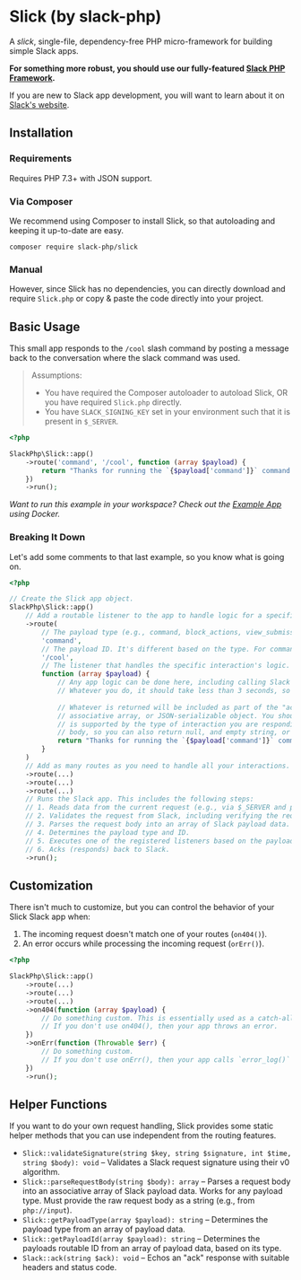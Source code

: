 # Slick (by slack-php)

A _slick_, single-file, dependency-free PHP micro-framework for building simple Slack apps.

**For something more robust, you should use our fully-featured [Slack PHP Framework][1].**

If you are new to Slack app development, you will want to learn about it on [Slack's website][2].

## Installation

### Requirements

Requires PHP 7.3+ with JSON support.

### Via Composer

We recommend using Composer to install Slick, so that autoloading and keeping it up-to-date are easy.

```
composer require slack-php/slick
```

### Manual

However, since Slick has no dependencies, you can directly download and require `Slick.php` or copy & paste the code
directly into your project.

## Basic Usage

This small app responds to the `/cool` slash command by posting a message back to the conversation where
the slack command was used.

> Assumptions:
>
> - You have required the Composer autoloader to autoload Slick, OR you have required `Slick.php` directly.
> - You have `SLACK_SIGNING_KEY` set in your environment such that it is present in `$_SERVER`.

```php
<?php

SlackPhp\Slick::app()
    ->route('command', '/cool', function (array $payload) {
        return "Thanks for running the `{$payload['command']}` command. You are cool! :thumbsup:";
    })
    ->run();
```

_Want to run this example in your workspace? Check out the [Example App][3] using Docker._

### Breaking It Down

Let's add some comments to that last example, so you know what is going on.

```php
<?php

// Create the Slick app object.
SlackPhp\Slick::app()
    // Add a routable listener to the app to handle logic for a specific interaction.
    ->route(
        // The payload type (e.g., command, block_actions, view_submission, shortcut, and others).
        'command',
        // The payload ID. It's different based on the type. For commands, it is the command name.
        '/cool',
        // The listener that handles the specific interaction's logic.
        function (array $payload) {
            // Any app logic can be done here, including calling Slack's APIs.
            // Whatever you do, it should take less than 3 seconds, so you can "ack" before Slack's timeout.
        
            // Whatever is returned will be included as part of the "ack" (response) body. You can return a string, an
            // associative array, or JSON-serializable object. You should make sure that anything you include in the ack
            // is supported by the type of interaction you are responding to. Many interactions don't require an ack
            // body, so you can also return null, and empty string, or just omit a return statement, entirely.
            return "Thanks for running the `{$payload['command']}` command. You are cool! :thumbsup:";
        }
    )
    // Add as many routes as you need to handle all your interactions.
    ->route(...)
    ->route(...)
    ->route(...)
    // Runs the Slack app. This includes the following steps:
    // 1. Reads data from the current request (e.g., via $_SERVER and php://input).
    // 2. Validates the request from Slack, including verifying the request signature from the header.
    // 3. Parses the request body into an array of Slack payload data.
    // 4. Determines the payload type and ID.
    // 5. Executes one of the registered listeners based on the payload type and ID.
    // 6. Acks (responds) back to Slack.
    ->run();
```

## Customization

There isn't much to customize, but you can control the behavior of your Slick Slack app when:

1. The incoming request doesn't match one of your routes (`on404()`).
2. An error occurs while processing the incoming request (`orErr()`).

```php
<?php

SlackPhp\Slick::app()
    ->route(...)
    ->route(...)
    ->route(...)
    ->on404(function (array $payload) {
        // Do something custom. This is essentially used as a catch-all listener.
        // If you don't use on404(), then your app throws an error.
    })
    ->onErr(function (Throwable $err) {
        // Do something custom.
        // If you don't use onErr(), then your app calls `error_log()` and acks with a 500-level response.
    })
    ->run();
```

## Helper Functions

If you want to do your own request handling, Slick provides some static helper methods that you can use independent from
the routing features.

- `Slick::validateSignature(string $key, string $signature, int $time, string $body): void` – Validates a Slack request
  signature using their v0 algorithm.
- `Slick::parseRequestBody(string $body): array` – Parses a request body into an associative array of Slack payload
  data. Works for any payload type. Must provide the raw request body as a string (e.g., from `php://input`).
- `Slick::getPayloadType(array $payload): string` – Determines the payload type from an array of payload data.
- `Slick::getPayloadId(array $payload): string` – Determines the payloads routable ID from an array of payload data,
  based on its type.
- `Slack::ack(string $ack): void` – Echos an "ack" response with suitable headers and status code.

[1]: https://github.com/slack-php/slack-php-app-framework
[2]: https://api.slack.com/start
[3]: https://github.com/slack-php/slack-php-slick/tree/main/example
